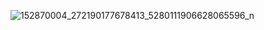 ![152870004_272190177678413_5280111906628065596_n](https://user-images.githubusercontent.com/81358573/112460238-ad711180-8d84-11eb-9ce2-1c9d83eb9098.jpg)

